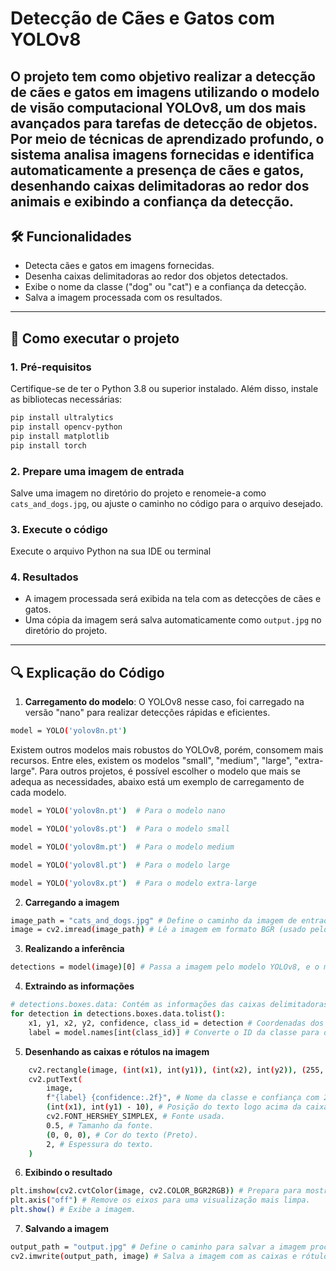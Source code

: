# Detecção de Cães e Gatos com YOLOv8

O projeto tem como objetivo realizar a detecção de cães e gatos em imagens utilizando o modelo de visão computacional YOLOv8, um dos mais avançados para tarefas de detecção de objetos. Por meio de técnicas de aprendizado profundo, o sistema analisa imagens fornecidas e identifica automaticamente a presença de cães e gatos, desenhando caixas delimitadoras ao redor dos animais e exibindo a confiança da detecção.
---

## 🛠 Funcionalidades
- Detecta cães e gatos em imagens fornecidas.
- Desenha caixas delimitadoras ao redor dos objetos detectados.
- Exibe o nome da classe ("dog" ou "cat") e a confiança da detecção.
- Salva a imagem processada com os resultados.

---

## 🚀 Como executar o projeto

### 1. Pré-requisitos
Certifique-se de ter o Python 3.8 ou superior instalado. Além disso, instale as bibliotecas necessárias:

```bash
pip install ultralytics
pip install opencv-python
pip install matplotlib
pip install torch
```

### 2. Prepare uma imagem de entrada
Salve uma imagem no diretório do projeto e renomeie-a como `cats_and_dogs.jpg`, ou ajuste o caminho no código para o arquivo desejado.

### 3. Execute o código
Execute o arquivo Python na sua IDE ou terminal

### 4. Resultados
- A imagem processada será exibida na tela com as detecções de cães e gatos.
- Uma cópia da imagem será salva automaticamente como `output.jpg` no diretório do projeto.

---

## 🔍 Explicação do Código

1. **Carregamento do modelo**: O YOLOv8 nesse caso, foi carregado na versão "nano" para realizar detecções rápidas e eficientes.
```bash
model = YOLO('yolov8n.pt')
```
Existem outros modelos mais robustos do YOLOv8, porém, consomem mais recursos. Entre eles, existem os modelos "small", "medium", "large", "extra-large". Para outros projetos, é possível escolher o modelo que mais se adequa as necessidades, abaixo está um exemplo de carregamento de cada modelo.
```bash
model = YOLO('yolov8n.pt')  # Para o modelo nano
```
```bash
model = YOLO('yolov8s.pt')  # Para o modelo small
```
```bash
model = YOLO('yolov8m.pt')  # Para o modelo medium
```
```bash
model = YOLO('yolov8l.pt')  # Para o modelo large
```
```bash
model = YOLO('yolov8x.pt')  # Para o modelo extra-large
```

2. **Carregando a imagem**
```bash
image_path = "cats_and_dogs.jpg" # Define o caminho da imagem de entrada.
image = cv2.imread(image_path) # Lê a imagem em formato BGR (usado pelo OpenCV).
```


3. **Realizando a inferência**
```bash
detections = model(image)[0] # Passa a imagem pelo modelo YOLOv8, e o modelo retorna uma lista com as detecções. Após isso, pega apenas os resultados das caixas delimitadoras.
```

4. **Extraindo as informações**
```bash
# detections.boxes.data: Contém as informações das caixas delimitadoras.
for detection in detections.boxes.data.tolist():
    x1, y1, x2, y2, confidence, class_id = detection # Coordenadas dos cantos superiores e inferiores das caixas / Confiança do modelo / ID da classe.
    label = model.names[int(class_id)] # Converte o ID da classe para o nome da classe.
```

5. **Desenhando as caixas e rótulos na imagem**
```bash
    cv2.rectangle(image, (int(x1), int(y1)), (int(x2), int(y2)), (255, 0, 0), 2)
    cv2.putText(
        image,
        f"{label} {confidence:.2f}", # Nome da classe e confiança com 2 casas decimais.
        (int(x1), int(y1) - 10), # Posição do texto logo acima da caixa.
        cv2.FONT_HERSHEY_SIMPLEX, # Fonte usada.
        0.5, # Tamanho da fonte.
        (0, 0, 0), # Cor do texto (Preto).
        2, # Espessura do texto.
    )
```

6. **Exibindo o resultado**
```bash
plt.imshow(cv2.cvtColor(image, cv2.COLOR_BGR2RGB)) # Prepara para mostrar a imagem, e converte a imagem de BGR (formato OpenCV) para RGB (formato Matplotlib).
plt.axis("off") # Remove os eixos para uma visualização mais limpa.
plt.show() # Exibe a imagem.
```

7. **Salvando a imagem**
```bash
output_path = "output.jpg" # Define o caminho para salvar a imagem processada.
cv2.imwrite(output_path, image) # Salva a imagem com as caixas e rótulos no arquivo especificado.
```
